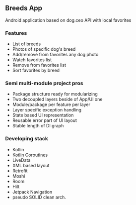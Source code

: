 ## Breeds App
Android application based on dog.ceo API with local favorites

### Features
- List of breeds
- Photos of specific dog's breed
- Add/remove from favorites any dog photo
- Watch favorites list
- Remove from favorites list
- Sort favorites by breed

### Semi multi-module project pros
- Package structure ready for modularizing
- Two decoupled layers beside of App/UI one
- Module/package per feature per layer
- Layer specific exception handling
- State based UI representation
- Reusable error part of UI layout
- Stable length of DI graph

### Developing stack
- Kotlin
- Kotlin Coroutines
- LiveData
- XML based layout
- Retrofit
- Moshi
- Room
- Hilt
- Jetpack Navigation
- pseudo SOLID clean arch.
